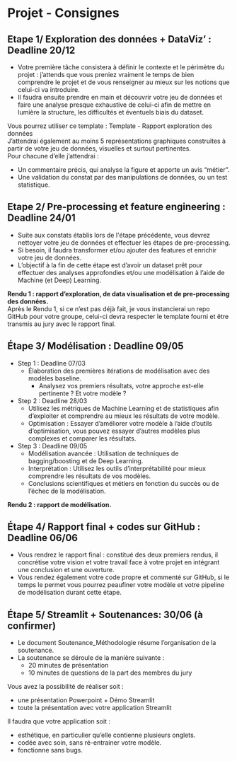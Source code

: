 # Projet - Consignes

## Etape 1/ Exploration des données + DataViz’ : Deadline 20/12

- Votre première tâche consistera à définir le contexte et le périmètre du projet : j’attends que vous preniez vraiment le temps de bien comprendre le projet et de vous renseigner au mieux sur les notions que celui-ci va introduire.
- Il faudra ensuite prendre en main et découvrir votre jeu de données et faire une analyse presque exhaustive de celui-ci afin de mettre en lumière la structure, les difficultés et éventuels biais du dataset.

Vous pourrez utiliser ce template : Template - Rapport exploration des données  
J’attendrai également au moins 5 représentations graphiques construites à partir de votre jeu de données, visuelles et surtout pertinentes.  
Pour chacune d’elle j’attendrai :

- Un commentaire précis, qui analyse la figure et apporte un avis “métier”.
- Une validation du constat par des manipulations de données, ou un test statistique.

## Etape 2/ Pre-processing et feature engineering : Deadline 24/01

- Suite aux constats établis lors de l'étape précédente, vous devrez nettoyer votre jeu de données et effectuer les étapes de pre-processing.
- Si besoin, il faudra transformer et/ou ajouter des features et enrichir votre jeu de données.
- L’objectif à la fin de cette étape est d’avoir un dataset prêt pour effectuer des analyses approfondies et/ou une modélisation à l’aide de Machine (et Deep) Learning.

**Rendu 1 : rapport d’exploration, de data visualisation et de pre-processing des données.**  
Après le Rendu 1, si ce n’est pas déjà fait, je vous instancierai un repo GitHub pour votre groupe, celui-ci devra respecter le template fourni et être transmis au jury avec le rapport final.

## Étape 3/ Modélisation : Deadline 09/05

- Step 1 : Deadline 07/03
  - Élaboration des premières itérations de modélisation avec des modèles baseline.
    - Analysez vos premiers résultats, votre approche est-elle pertinente ? Et votre modèle ?
- Step 2 : Deadline 28/03
  - Utilisez les métriques de Machine Learning et de statistiques afin d’exploiter et comprendre au mieux les résultats de votre modèle.
  - Optimisation : Essayer d’améliorer votre modèle à l’aide d’outils d’optimisation, vous pouvez essayer d’autres modèles plus complexes et comparer les résultats.
- Step 3 : Deadline 09/05
  - Modélisation avancée : Utilisation de techniques de bagging/boosting et de Deep Learning.
  - Interprétation : Utilisez les outils d’interprétabilité pour mieux comprendre les résultats de vos modèles.
  - Conclusions scientifiques et métiers en fonction du succès ou de l’échec de la modélisation.

**Rendu 2 : rapport de modélisation.**

## Étape 4/ Rapport final + codes sur GitHub : Deadline 06/06

- Vous rendrez le rapport final : constitué des deux premiers rendus, il concrétise votre vision et votre travail face à votre projet en intégrant une conclusion et une ouverture.
- Vous rendez également votre code propre et commenté sur GitHub, si le temps le permet vous pourrez peaufiner votre modèle et votre pipeline de modélisation durant cette étape.

## Étape 5/ Streamlit + Soutenances: 30/06 (à confirmer)

- Le document Soutenance_Méthodologie résume l’organisation de la soutenance.
- La soutenance se déroule de la manière suivante :
  - 20 minutes de présentation
  - 10 minutes de questions de la part des membres du jury

Vous avez la possibilité de réaliser soit :

- une présentation Powerpoint + Démo Streamlit
- toute la présentation avec votre application Streamlit

Il faudra que votre application soit :

- esthétique, en particulier qu’elle contienne plusieurs onglets.
- codée avec soin, sans ré-entrainer votre modèle.
- fonctionne sans bugs.
